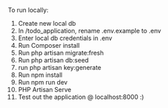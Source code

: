 To run locally:
1. Create new local db
2. In /todo_application, rename .env.example to .env
3. Enter local db credentials in .env 
4. Run Composer install
5. Run php artisan migrate:fresh
6. Run php artisan db:seed
7. run php artisan key:generate
8. Run npm install
9. Run npm run dev
10. PHP Artisan Serve
11. Test out the application @ localhost:8000 :)
